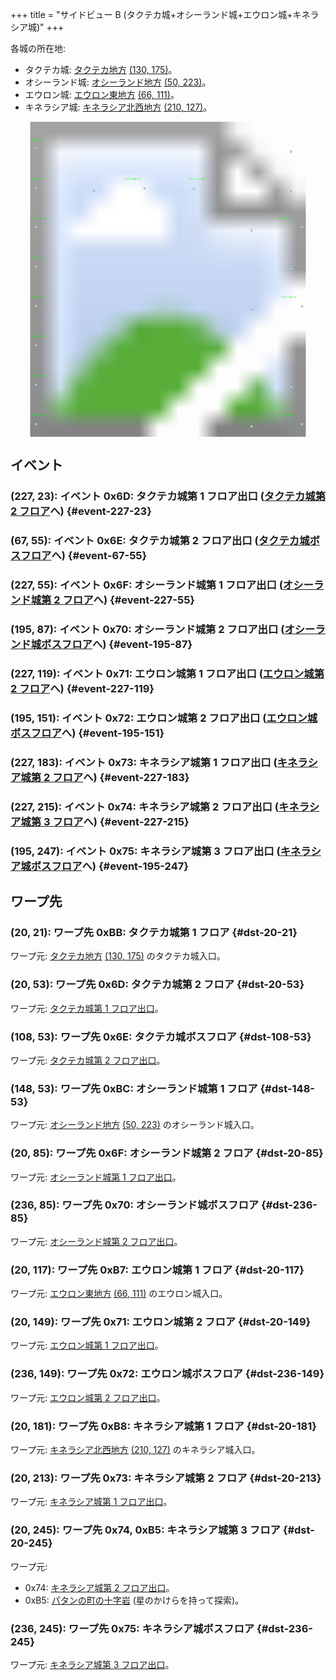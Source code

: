 +++
title = "サイドビュー B (タクテカ城+オシーランド城+エウロン城+キネラシア城)"
+++

各城の所在地:

* タクテカ城: [タクテカ地方](@/map/map-09/_index.md) [(130, 175)](@/map/map-09/_index.md#event-130-175)。
* オシーランド城: [オシーランド地方](@/map/map-11/_index.md) [(50, 223)](@/map/map-11/_index.md#event-50-223)。
* エウロン城: [エウロン東地方](@/map/map-02/_index.md) [(66, 111)](@/map/map-02/_index.md#event-66-111)。
* キネラシア城: [キネラシア北西地方](@/map/map-02/_index.md) [(210, 127)](@/map/map-02/_index.md#event-210-127)。

<!-- SVG {{{ -->
<svg width="1536" height="1536" viewbox="0 0 2048 2048">
<defs>
<image id="svg-asset-bg" width="2048" height="2048" href="map-15.webp" />
<image id="svg-asset-event" width="16" height="16" href="icon-event.png" />
<image id="svg-asset-destination" width="16" height="16" href="icon-destination.png" />
</defs>
<use href="#svg-asset-bg" x="0" y="0"></use>
<text class="caption-32" x="136" y="120" fill="lime">タクテカ城-1</text>
<text class="caption-32" x="136" y="376" fill="lime">タクテカ城-2</text>
<text class="caption-32" x="744" y="376" fill="lime">タクテカ城-ボス</text>
<text class="caption-32" x="1160" y="376" fill="lime">オシーランド城-1</text>
<text class="caption-32" x="136" y="632" fill="lime">オシーランド城-2</text>
<text class="caption-32" x="1704" y="632" fill="lime">オシーランド城-ボス</text>
<text class="caption-32" x="136" y="888" fill="lime">エウロン城-1</text>
<text class="caption-32" x="136" y="1144" fill="lime">エウロン城-2</text>
<text class="caption-32" x="1756" y="1144" fill="lime">エウロン城-ボス</text>
<text class="caption-32" x="136" y="1400" fill="lime">キネラシア城-1</text>
<text class="caption-32" x="136" y="1656" fill="lime">キネラシア城-2</text>
<text class="caption-32" x="136" y="1912" fill="lime">キネラシア城-3</text>
<text class="caption-32" x="1728" y="1912" fill="lime">キネラシア城-ボス</text>
<a href="#event-67-55">
<use href="#svg-asset-event" x="536" y="440"><title>(67, 55): イベント 0x6E: タクテカ城第 2 フロア出口 (タクテカ城ボスフロアへ)</title></use>
</a>
<a href="#event-195-87">
<use href="#svg-asset-event" x="1560" y="696"><title>(195, 87): イベント 0x70: オシーランド城第 2 フロア出口 (オシーランド城ボスフロアへ)</title></use>
</a>
<a href="#event-195-151">
<use href="#svg-asset-event" x="1560" y="1208"><title>(195, 151): イベント 0x72: エウロン城第 2 フロア出口 (エウロン城ボスフロアへ)</title></use>
</a>
<a href="#event-195-247">
<use href="#svg-asset-event" x="1560" y="1976"><title>(195, 247): イベント 0x75: キネラシア城第 3 フロア出口 (キネラシア城ボスフロアへ)</title></use>
</a>
<a href="#event-227-23">
<use href="#svg-asset-event" x="1816" y="184"><title>(227, 23): イベント 0x6D: タクテカ城第 1 フロア出口 (タクテカ城第 2 フロアへ)</title></use>
</a>
<a href="#event-227-55">
<use href="#svg-asset-event" x="1816" y="440"><title>(227, 55): イベント 0x6F: オシーランド城第 1 フロア出口 (オシーランド城第 2 フロアへ)</title></use>
</a>
<a href="#event-227-119">
<use href="#svg-asset-event" x="1816" y="952"><title>(227, 119): イベント 0x71: エウロン城第 1 フロア出口 (エウロン城第 2 フロアへ)</title></use>
</a>
<a href="#event-227-183">
<use href="#svg-asset-event" x="1816" y="1464"><title>(227, 183): イベント 0x73: キネラシア城第 1 フロア出口 (キネラシア城第 2 フロアへ)</title></use>
</a>
<a href="#event-227-215">
<use href="#svg-asset-event" x="1816" y="1720"><title>(227, 215): イベント 0x74: キネラシア城第 2 フロア出口 (キネラシア城第 3 フロアへ)</title></use>
</a>
<a href="#dst-20-53">
<use href="#svg-asset-destination" x="160" y="424"><title>(20, 53): ワープ先 0x6D: タクテカ城第 2 フロア</title></use>
</a>
<a href="#dst-108-53">
<use href="#svg-asset-destination" x="864" y="424"><title>(108, 53): ワープ先 0x6E: タクテカ城ボスフロア</title></use>
</a>
<a href="#dst-20-85">
<use href="#svg-asset-destination" x="160" y="680"><title>(20, 85): ワープ先 0x6F: オシーランド城第 2 フロア</title></use>
</a>
<a href="#dst-236-85">
<use href="#svg-asset-destination" x="1888" y="680"><title>(236, 85): ワープ先 0x70: オシーランド城ボスフロア</title></use>
</a>
<a href="#dst-20-149">
<use href="#svg-asset-destination" x="160" y="1192"><title>(20, 149): ワープ先 0x71: エウロン城第 2 フロア</title></use>
</a>
<a href="#dst-236-149">
<use href="#svg-asset-destination" x="1888" y="1192"><title>(236, 149): ワープ先 0x72: エウロン城ボスフロア</title></use>
</a>
<a href="#dst-20-213">
<use href="#svg-asset-destination" x="160" y="1704"><title>(20, 213): ワープ先 0x73: キネラシア城第 2 フロア</title></use>
</a>
<a href="#dst-236-245">
<use href="#svg-asset-destination" x="1888" y="1960"><title>(236, 245): ワープ先 0x75: キネラシア城ボスフロア</title></use>
</a>
<a href="#dst-20-245">
<use href="#svg-asset-destination" x="160" y="1960"><title>(20, 245): ワープ先 0x74, 0xB5: キネラシア城第 3 フロア</title></use>
</a>
<a href="#dst-20-117">
<use href="#svg-asset-destination" x="160" y="936"><title>(20, 117): ワープ先 0xB7: エウロン城第 1 フロア</title></use>
</a>
<a href="#dst-20-181">
<use href="#svg-asset-destination" x="160" y="1448"><title>(20, 181): ワープ先 0xB8: キネラシア城第 1 フロア</title></use>
</a>
<a href="#dst-20-21">
<use href="#svg-asset-destination" x="160" y="168"><title>(20, 21): ワープ先 0xBB: タクテカ城第 1 フロア</title></use>
</a>
<a href="#dst-148-53">
<use href="#svg-asset-destination" x="1184" y="424"><title>(148, 53): ワープ先 0xBC: オシーランド城第 1 フロア </title></use>
</a>
</svg>
<!-- }}} -->


## イベント

### (227, 23): イベント 0x6D: タクテカ城第 1 フロア出口 ([タクテカ城第 2 フロア](#dst-20-53)へ) {#event-227-23}

### (67, 55): イベント 0x6E: タクテカ城第 2 フロア出口 ([タクテカ城ボスフロア](#dst-108-53)へ) {#event-67-55}

### (227, 55): イベント 0x6F: オシーランド城第 1 フロア出口 ([オシーランド城第 2 フロア](#dst-20-85)へ) {#event-227-55}

### (195, 87): イベント 0x70: オシーランド城第 2 フロア出口 ([オシーランド城ボスフロア](#dst-236-85)へ) {#event-195-87}

### (227, 119): イベント 0x71: エウロン城第 1 フロア出口 ([エウロン城第 2 フロア](#dst-20-149)へ) {#event-227-119}

### (195, 151): イベント 0x72: エウロン城第 2 フロア出口 ([エウロン城ボスフロア](#dst-236-149)へ) {#event-195-151}

### (227, 183): イベント 0x73: キネラシア城第 1 フロア出口 ([キネラシア城第 2 フロア](#dst-20-213)へ) {#event-227-183}

### (227, 215): イベント 0x74: キネラシア城第 2 フロア出口 ([キネラシア城第 3 フロア](#dst-20-245)へ) {#event-227-215}

### (195, 247): イベント 0x75: キネラシア城第 3 フロア出口 ([キネラシア城ボスフロア](#dst-236-245)へ) {#event-195-247}


## ワープ先

### (20, 21): ワープ先 0xBB: タクテカ城第 1 フロア {#dst-20-21}

ワープ元: [タクテカ地方](@/map/map-09/_index.md) [(130, 175)](@/map/map-09/_index.md#event-130-175) のタクテカ城入口。

### (20, 53): ワープ先 0x6D: タクテカ城第 2 フロア {#dst-20-53}

ワープ元: [タクテカ城第 1 フロア出口](#event-227-23)。

### (108, 53): ワープ先 0x6E: タクテカ城ボスフロア {#dst-108-53}

ワープ元: [タクテカ城第 2 フロア出口](#event-67-55)。

### (148, 53): ワープ先 0xBC: オシーランド城第 1 フロア {#dst-148-53}

ワープ元: [オシーランド地方](@/map/map-11/_index.md) [(50, 223)](@/map/map-11/_index.md#event-50-223) のオシーランド城入口。

### (20, 85): ワープ先 0x6F: オシーランド城第 2 フロア {#dst-20-85}

ワープ元: [オシーランド城第 1 フロア出口](#event-227-55)。

### (236, 85): ワープ先 0x70: オシーランド城ボスフロア {#dst-236-85}

ワープ元: [オシーランド城第 2 フロア出口](#event-195-87)。

### (20, 117): ワープ先 0xB7: エウロン城第 1 フロア {#dst-20-117}

ワープ元: [エウロン東地方](@/map/map-02/_index.md) [(66, 111)](@/map/map-02/_index.md#event-66-111) のエウロン城入口。

### (20, 149): ワープ先 0x71: エウロン城第 2 フロア {#dst-20-149}

ワープ元: [エウロン城第 1 フロア出口](#event-227-119)。

### (236, 149): ワープ先 0x72: エウロン城ボスフロア {#dst-236-149}

ワープ元: [エウロン城第 2 フロア出口](#event-195-151)。

### (20, 181): ワープ先 0xB8: キネラシア城第 1 フロア {#dst-20-181}

ワープ元: [キネラシア北西地方](@/map/map-02/_index.md) [(210, 127)](@/map/map-02/_index.md#event-210-127) のキネラシア城入口。

### (20, 213): ワープ先 0x73: キネラシア城第 2 フロア {#dst-20-213}

ワープ元: [キネラシア城第 1 フロア出口](#event-227-183)。

### (20, 245): ワープ先 0x74, 0xB5: キネラシア城第 3 フロア {#dst-20-245}

ワープ元:

* 0x74: [キネラシア城第 2 フロア出口](#event-227-215)。
* 0xB5: [パタンの町の十字岩](@/map/map-12/_index.md#event-20-202) (星のかけらを持って探索)。

### (236, 245): ワープ先 0x75: キネラシア城ボスフロア {#dst-236-245}

ワープ元: [キネラシア城第 3 フロア出口](#event-195-247)。

